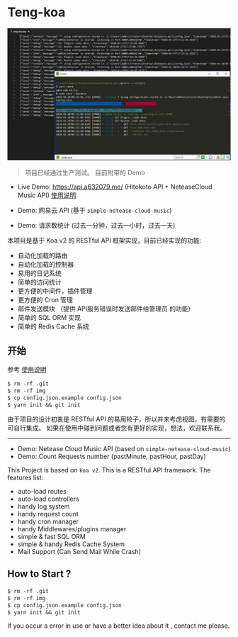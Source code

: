 # Teng-koa

![alt](./img/screenshot.png)
> 项目已经通过生产测试。 目前附带的 Demo
* Live Demo: https://api.a632079.me/ (Hitokoto API + NeteaseCloud Music API) [使用说明](https://i.a632079.me/api/)

* Demo: 网易云 API (基于 `simple-netease-cloud-music`)
* Demo: 请求数统计 (过去一分钟，过去一小时，过去一天)

本项目是基于 Koa v2 的 RESTful API 框架实现，目前已经实现的功能:
* 自动化加载的路由
* 自动化加载的控制器
* 易用的日记系统
* 简单的访问统计
* 更方便的中间件，插件管理
* 更方便的 Cron 管理
* 邮件发送模块 （提供 API服务错误时发送邮件给管理员 的功能）
* 简单的 SQL ORM 实现
* 简单的 Redis Cache 系统


## 开始
参考 [使用说明](./usage.md)
```
$ rm -rf .git
$ rm -rf img
$ cp config.json.example config.json
$ yarn init && git init
``` 

由于项目的设计初衷是 RESTful API 的易用轮子，所以并未考虑视图，有需要的可自行集成。
如果在使用中碰到问题或者您有更好的实现，想法，欢迎联系我。

-----------------------------
* Demo: Netease Cloud Music API (based on `simple-netease-cloud-music`)
* Demo: Count Requests number (pastMinute, pastHour, pastDay)

This Project is based on `koa v2`. This is a RESTful API framework.
The features list:
* auto-load routes
* auto-load controllers
* handy log system
* handy request count
* handy cron manager
* handy Middlewares/plugins manager
* simple & fast SQL ORM
* simple & handy Redis Cache System
* Mail Support (Can Send Mail While Crash)

## How to Start ?
```
$ rm -rf .git
$ rm -rf img
$ cp config.json.example config.json
$ yarn init && git init
``` 

If you occur a error in use or have a better idea about it , contact me please. 
